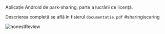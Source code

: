 Aplicație Android de park-sharing, parte a lucrării de licență.

Descrierea completă se află în fisierul <code>documentatie.pdf</code>  #sharingiscaring 

![honestReview](https://user-images.githubusercontent.com/22000724/123839684-146b0d00-d916-11eb-9e21-776e513f1442.png)

